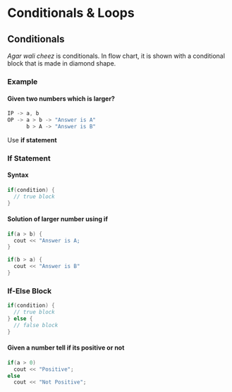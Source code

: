# Conditionals & Loops

## Conditionals

_Agar wali cheez_ is conditionals. In flow chart, it is shown with a conditional block that is made in diamond shape.

### Example

#### Given two numbers which is larger?

```C
IP -> a, b
OP -> a > b -> "Answer is A"
      b > A -> "Answer is B"
```

Use **if statement**

### If Statement

#### Syntax

```cpp
if(condition) {
  // true block
}
```

#### Solution of larger number using if

```cpp
if(a > b) {
  cout << "Answer is A;
}
```

```cpp
if(b > a) {
  cout << "Answer is B"
}
```

### If-Else Block

```cpp
if(condition) {
  // true block
} else {
  // false block
}
```

#### Given a number tell if its positive or not

```cpp
if(a > 0)
  cout << "Positive";
else
  cout << "Not Positive";
```

